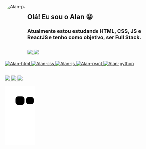 <img align="left" alt="Alan-pic" height="150" style="border-radius:90px;" src="https://docs.google.com/uc?id=1OIw8jeecS6o67suj327U8HaKSBJeubKY">

## Olá! Eu sou o Alan 😀

### Atualmente estou estudando HTML, CSS, JS e ReactJS e tenho como objetivo, ser Full Stack.

##

<div>
  <a href="https://github.com/AlanGomes">
  <img height="150em" src="https://github-readme-stats.vercel.app/api?username=AlanGomes&show_icons=true&theme=dark&include_all_commits=true&count_private=true"/>
  <img height="150em" src="https://github-readme-stats.vercel.app/api/top-langs/?username=AlanGomes&layout=compact&langs_count=7&theme=dark"/>
</div>

<div style="display: inline_block" align="left"><br>
  <img align="center" alt="Alan-html" height="60" width="60" src="https://cdn.jsdelivr.net/gh/devicons/devicon/icons/html5/html5-plain-wordmark.svg">
  <img align="center" alt="Alan-css" height="60" width="60" src="https://cdn.jsdelivr.net/gh/devicons/devicon/icons/css3/css3-plain-wordmark.svg">
  <img align="center" alt="Alan-js" height="60" width="60" src="https://cdn.jsdelivr.net/gh/devicons/devicon/icons/javascript/javascript-plain.svg">
  <img align="center" alt="Alan-react" height="60" width="60" src="https://cdn.jsdelivr.net/gh/devicons/devicon/icons/react/react-original-wordmark.svg">
  <img align="center" alt="Alan-python" height="60" width="60" src="https://cdn.jsdelivr.net/gh/devicons/devicon/icons/python/python-original-wordmark.svg" />
          
</div>

##
  
<div>
  <a href="https://www.linkedin.com/in/alan--gomes/" target="_blank">
    <img src="https://img.shields.io/badge/-LinkedIn-%230077B5?style=for-the-badge&logo=linkedin&logoColor=white" target="_blank">
  </a>
  <a href="#" target="_blank">
    <img src="https://img.shields.io/badge/YouTube-FF0000?style=for-the-badge&logo=youtube&logoColor=white" target="_blank">
  </a>
  <a href="https://instagram.com/alangomes88" target="_blank">
    <img src="https://img.shields.io/badge/-Instagram-%23E4405F?style=for-the-badge&logo=instagram&logoColor=white" target="_blank">
  </a>
</div>

![Snake animation](https://github.com/AlanGomes/AlanGomes/blob/output/github-contribution-grid-snake.svg)

  
